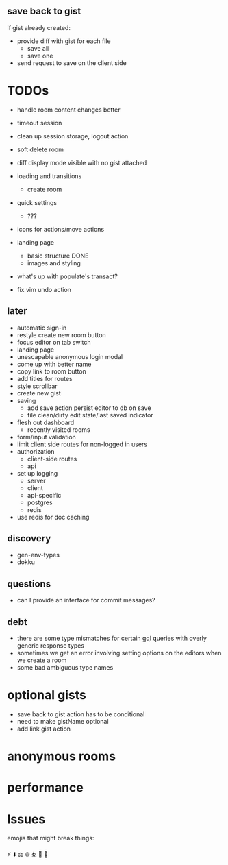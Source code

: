 ## save back to gist

if gist already created:

- provide diff with gist for each file
  - save all
  - save one
- send request to save on the client side

# TODOs

- handle room content changes better
- timeout session
- clean up session storage, logout action
- soft delete room
- diff display mode visible with no gist attached
- loading and transitions
  - create room
- quick settings
  - ???
- icons for actions/move actions
- landing page
  - basic structure DONE
  - images and styling
- what's up with populate's transact?

- fix vim undo action

## later

- automatic sign-in
- restyle create new room button
- focus editor on tab switch
- landing page
- unescapable anonymous login modal
- come up with better name
- copy link to room button
- add titles for routes
- style scrollbar
- create new gist
- saving
  - add save action persist editor to db on save
  - file clean/dirty edit state/last saved indicator
- flesh out dashboard
  - recently visited rooms
- form/input validation
- limit client side routes for non-logged in users
- authorization
  - client-side routes
  - api
- set up logging
  - server
  - client
  - api-specific
  - postgres
  - redis
- use redis for doc caching

## discovery

- gen-env-types
- dokku

## questions

- can I provide an interface for commit messages?

## debt

- there are some type mismatches for certain gql queries with overly generic response types
- sometimes we get an error involving setting options on the editors when we create a room
- some bad ambiguous type names

# optional gists

- save back to gist action has to be conditional
- need to make gistName optional
- add link gist action

# anonymous rooms

# performance

# Issues

emojis that might break things:

⚡
⬇️
⚖️
🌐
⛹️
💯
🚨
